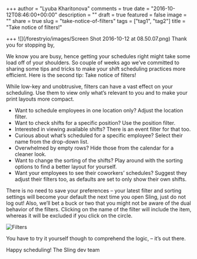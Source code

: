 +++
author = "Lyuba Kharitonova"
comments = true
date = "2016-10-12T08:46:00+00:00"
description = ""
draft = true
featured = false
image = ""
share = true
slug = "take-notice-of-filters"
tags = ["tag1", "tag2"]
title = "Take notice of filters!"

+++
![](/forestryio/images/Screen Shot 2016-10-12 at 08.50.07.png)
Thank you for stopping by,
 
We know you are busy, hence getting your schedules right might take some load off of your shoulders. So couple of weeks ago we’ve committed to sharing some tips and tricks to make your shift scheduling practices more efficient.
Here is the second tip: Take notice of filters!

While low-key and unobtrusive, filters can have a vast effect on your scheduling. Use them to view only what’s relevant to you and to make your print layouts more compact.
* Want to schedule employees in one location only? Adjust the location filter.
* Want to check shifts for a specific position? Use the position filter.
* Interested in viewing available shifts? There is an event filter for that too.
* Curious about what’s scheduled for a specific employee? Select their name from the drop-down list.
* Overwhelmed by empty rows? Hide those from the calendar for a cleaner look.
* Want to change the sorting of the shifts? Play around with the sorting options to find a better layout for yourself.
* Want your employees to see their coworkers’ schedules? Suggest they adjust their filters too, as defaults are set to only show their own shifts.

There is no need to save your preferences – your latest filter and sorting settings will become your default the next time you open Sling, just do not log out!
Also, we’ll bet a buck or two that you might not be aware of the dual behavior of the filters. Clicking on the name of the filter will include the item, whereas it will be excluded if you click on the circle.

![Filters](/forestryio/images/filter.png)

You have to try it yourself though to comprehend the logic, – it’s out there.
 
Happy scheduling!
The Sling dev team